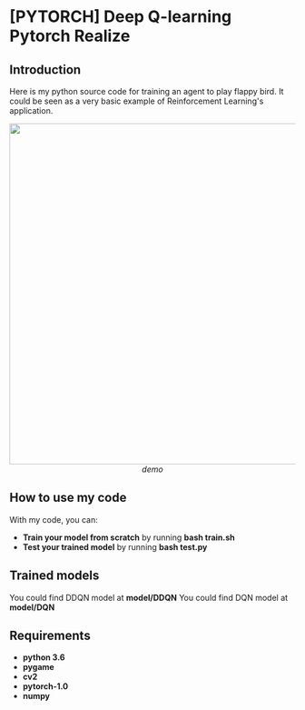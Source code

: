 # [PYTORCH] Deep Q-learning Pytorch Realize

## Introduction

Here is my python source code for training an agent to play flappy bird. It could be seen as a very basic example of Reinforcement Learning's application.
<p align="center">
  <img src="show/flappybird.gif" width=600><br/>
  <i>demo</i>
</p>

## How to use my code

With my code, you can:
* **Train your model from scratch** by running **bash train.sh**
* **Test your trained model** by running **bash test.py**

## Trained models

You could find DDQN model at **model/DDQN**
You could find DQN  model at **model/DQN**
 
## Requirements

* **python 3.6**
* **pygame**
* **cv2**
* **pytorch-1.0** 
* **numpy**
